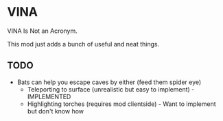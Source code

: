 # VINA
VINA Is Not an Acronym.

This mod just adds a bunch of useful and neat things.

## TODO
* Bats can help you escape caves by either (feed them spider eye)
    * Teleporting to surface (unrealistic but easy to implement) - IMPLEMENTED
    * Highlighting torches (requires mod clientside) - Want to implement but don't know how
